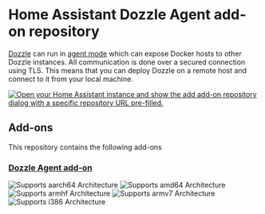 # Home Assistant Dozzle Agent add-on repository

[Dozzle](https://dozzle.dev/) can run in [agent mode](https://dozzle.dev/guide/agent) which can expose Docker hosts to other Dozzle instances. All communication is done over a secured connection using TLS. This means that you can deploy Dozzle on a remote host and connect to it from your local machine.

[![Open your Home Assistant instance and show the add add-on repository dialog with a specific repository URL pre-filled.](https://my.home-assistant.io/badges/supervisor_add_addon_repository.svg)](https://my.home-assistant.io/redirect/supervisor_add_addon_repository/?repository_url=https%3A%2F%2Fgithub.com%2Fjkpet%2Fhomeassistant-dozzle-agent)

## Add-ons

This repository contains the following add-ons

### [Dozzle Agent add-on](./dozzle-agent)

![Supports aarch64 Architecture][aarch64-shield]
![Supports amd64 Architecture][amd64-shield]
![Supports armhf Architecture][armhf-shield]
![Supports armv7 Architecture][armv7-shield]
![Supports i386 Architecture][i386-shield]

[aarch64-shield]: https://img.shields.io/badge/aarch64-yes-green.svg
[amd64-shield]: https://img.shields.io/badge/amd64-yes-green.svg
[armhf-shield]: https://img.shields.io/badge/armhf-yes-green.svg
[armv7-shield]: https://img.shields.io/badge/armv7-yes-green.svg
[i386-shield]: https://img.shields.io/badge/i386-yes-green.svg

